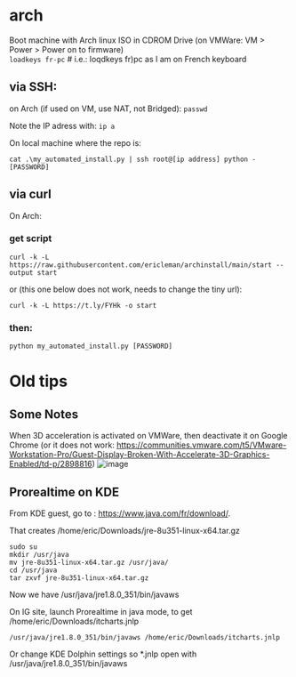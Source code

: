 # arch

 Boot machine with Arch linux ISO in CDROM Drive (on VMWare: VM > Power > Power on to firmware)  
`loadkeys fr-pc` # i.e.: loqdkeys fr)pc as I am on French keyboard

## via SSH:
on Arch (if used on VM, use NAT, not Bridged): 
`passwd`

Note the IP adress with:
`ip a`

On local machine where the repo is:

`cat .\my_automated_install.py | ssh root@[ip address] python - [PASSWORD]`

## via curl
On Arch:
### get script

`curl -k -L https://raw.githubusercontent.com/ericleman/archinstall/main/start --output start`  

or (this one below does not work, needs to change the tiny url):

`curl -k -L https://t.ly/FYHk -o start`  

### then:

`python my_automated_install.py [PASSWORD]`


# Old tips
## Some Notes
When 3D acceleration is activated on VMWare, then deactivate it on Google Chrome (or it does not work: https://communities.vmware.com/t5/VMware-Workstation-Pro/Guest-Display-Broken-With-Accelerate-3D-Graphics-Enabled/td-p/2898816)
![image](https://user-images.githubusercontent.com/26767717/177496730-38f3be75-ae3c-4329-a49e-0002abfc595a.png)


## Prorealtime on KDE
From KDE guest, go to : https://www.java.com/fr/download/.

That creates /home/eric/Downloads/jre-8u351-linux-x64.tar.gz

```
sudo su
mkdir /usr/java
mv jre-8u351-linux-x64.tar.gz /usr/java/
cd /usr/java
tar zxvf jre-8u351-linux-x64.tar.gz
```

Now we have /usr/java/jre1.8.0_351/bin/javaws

On IG site, launch Prorealtime in java mode, to get /home/eric/Downloads/itcharts.jnlp

`/usr/java/jre1.8.0_351/bin/javaws /home/eric/Downloads/itcharts.jnlp`

Or change KDE Dolphin settings so *.jnlp open with /usr/java/jre1.8.0_351/bin/javaws



